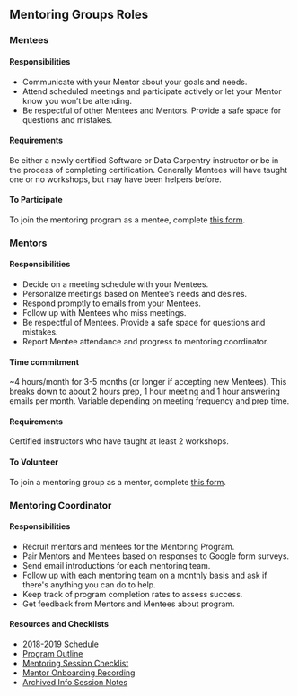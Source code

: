 ## Mentoring Groups Roles

### Mentees

#### Responsibilities

* Communicate with your Mentor about your goals and needs.
* Attend scheduled meetings and participate actively or let your Mentor know you won’t be attending.
* Be respectful of other Mentees and Mentors. Provide a safe space for questions and mistakes.

#### Requirements

Be either a newly certified Software or Data Carpentry instructor or be in the process of completing certification. Generally Mentees will have taught one or no workshops, but may have been helpers before.

#### To Participate

To join the mentoring program as a mentee, complete [this form](https://docs.google.com/forms/d/e/1FAIpQLSfShPoHabyLUMe5894zn-h5hJGY6OH1sffBYKZML3QfHHfSWQ/viewform).

### Mentors

#### Responsibilities

- Decide on a meeting schedule with your Mentees.  
- Personalize meetings based on Mentee’s needs and desires.  
- Respond promptly to emails from your Mentees.  
- Follow up with Mentees who miss meetings.  
- Be respectful of Mentees. Provide a safe space for questions and mistakes.  
- Report Mentee attendance and progress to mentoring coordinator. 

#### Time commitment

~4 hours/month for 3-5 months (or longer if accepting new Mentees). This breaks down to about 2 hours prep, 1 hour meeting and 1 hour answering emails per month. Variable depending on meeting frequency and prep time.

#### Requirements

Certified instructors who have taught at least 2 workshops.

#### To Volunteer

To join a mentoring group as a mentor, complete [this form](https://docs.google.com/forms/d/e/1FAIpQLSfXySJkJrl4uVQyyUmohBnBGlJMfPj7Mis0JqU-awOHvGug2A/viewform).

### Mentoring Coordinator

#### Responsibilities

- Recruit mentors and mentees for the Mentoring Program.  
- Pair Mentors and Mentees based on responses to Google form surveys.    
- Send email introductions for each mentoring team.  
- Follow up with each mentoring team on a monthly basis and ask if there's anything you can do to help.  
- Keep track of program completion rates to assess success.  
- Get feedback from Mentors and Mentees about program.  

#### Resources and Checklists

- [2018-2019 Schedule](https://github.com/carpentries/mentoring/blob/master/mentoring-groups/2018-2019-schedule.md)
- [Program Outline](https://github.com/carpentries/mentoring/blob/master/mentoring-groups/program-outline.md)
- [Mentoring Session Checklist](https://github.com/carpentries/mentoring/blob/master/mentoring-groups/resources/mentoring-session-checklist.md)   
- [Mentor Onboarding Recording](https://carpentries.zoom.us/recording/share/_wbDBrHDTD_IBp4Gqnso-q6-GBVrhCV2w12OzpDIk5ywIumekTziMw)    
- [Archived Info Session Notes](https://docs.google.com/a/carpentries.org/document/d/1PntCtUWVp0u3qC_pyHtchcCCQ8Wb48_VYaUalnV7z_Q/edit?usp=sharing)
